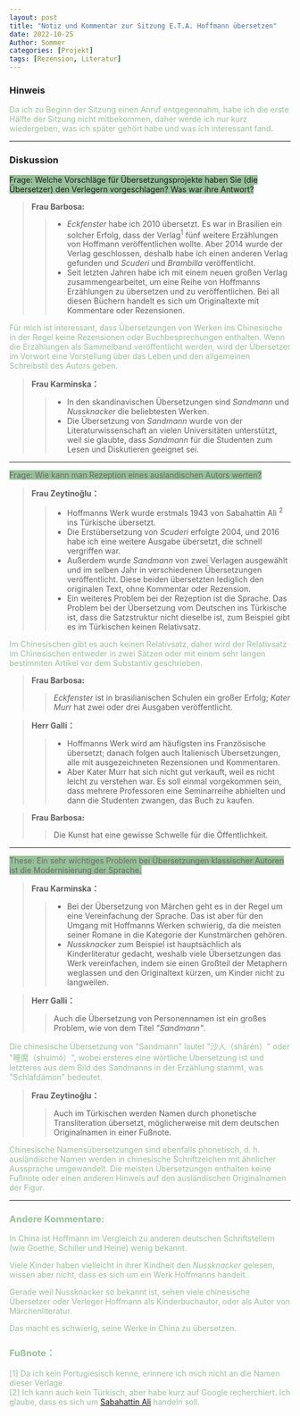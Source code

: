 ```yaml
---
layout: post
title: "Notiz und Kommentar zur Sitzung E.T.A. Hoffmann übersetzen"
date: 2022-10-25
Author: Sommer
categories: [Projekt]
tags: [Rezension, Literatur]
--- 
```



### Hinweis

<font style="color:#97c299">Da ich zu Beginn der Sitzung einen Anruf entgegennahm, habe ich die erste Hälfte der Sitzung nicht mitbekommen, daher werde ich nur kurz wiedergeben, was ich später gehört habe und was ich interessant fand.</font>

---

### Diskussion
<font style="background:#97c299">Frage: Welche Vorschläge für Übersetzungsprojekte haben Sie (die Übersetzer) den Verlegern vorgeschlagen? Was war ihre Antwort?</font>

> **Frau Barbosa:**
>> - *Eckfenster* habe ich 2010 übersetzt. Es war in Brasilien ein solcher Erfolg, dass der Verlag<sup>1</sup> fünf weitere Erzählungen von Hoffmann veröffentlichen wollte. Aber 2014 wurde der Verlag geschlossen, deshalb habe ich einen anderen Verlag gefunden und *Scuderi* und *Brambilla* veröffentlicht.<br>
>> - Seit letzten Jahren habe ich mit einem neuen großen Verlag zusammengearbeitet, um eine Reihe von Hoffmanns Erzählungen zu übersetzen und zu veröffentlichen. Bei all diesen Büchern handelt es sich um Originaltexte mit Kommentare oder Rezensionen.


<font style="color:#97c299">Für mich ist interessant, dass Übersetzungen von Werken ins Chinesische in der Regel keine Rezensionen oder Buchbesprechungen enthalten. Wenn die Erzählungen als Sammelband veröffentlicht werden, wird der Übersetzer im Vorwort eine Vorstellung über das Leben und den allgemeinen Schreibstil des Autors geben.</font>

> **Frau Karminska：**
>> - In den skandinavischen Übersetzungen sind *Sandmann* und *Nussknacker* die beliebtesten Werken.
>> - Die Übersetzung von *Sandmann* wurde von der Literaturwissenschaft an vielen Universitäten unterstützt, weil sie glaubte, dass *Sandmann* für die Studenten zum Lesen und Diskutieren geeignet sei.

---

<font style="background:#97c299" color=DimGray>Frage: Wie kann man Rezeption eines auslandischen Autors werten?</font>

> **Frau Zeytinoğlu：**
>> - Hoffmanns Werk wurde erstmals 1943 von Sabahattin Ali <sup>2</sup> ins Türkische übersetzt. <br>
>> - Die Erstübersetzung von *Scuderi* erfolgte 2004, und 2016 habe ich eine weitere Ausgabe übersetzt, die schnell vergriffen war.<br>
>> - Außerdem wurde *Sandmann* von zwei Verlagen ausgewählt und im selben Jahr in verschiedenen Übersetzungen veröffentlicht. Diese beiden übersetzten lediglich den originalen Text, ohne Kommentar oder Rezension.<br>
>> - Ein weiteres Problem bei der Rezeption ist die Sprache. Das Problem bei der Übersetzung vom Deutschen ins Türkische ist, dass die Satzstruktur nicht dieselbe ist, zum Beispiel gibt es im Türkischen keinen Relativsatz.<br>

<font style="color:#97c299">Im Chinesischen gibt es auch keinen Relativsatz, daher wird der Relativsatz im Chinesischen entweder in zwei Sätzen oder mit einem sehr langen bestimmten Artikel vor dem Substantiv geschrieben.</font>

> **Frau Barbosa:**
>> *Eckfenster* ist in brasilianischen Schulen ein großer Erfolg; *Kater Murr* hat zwei oder drei Ausgaben veröffentlicht.<br>

> **Herr Galli：**
>> - Hoffmanns Werk wird am häufigsten ins Französische übersetzt; danach folgen auch Italienisch Übersetzungen, alle mit ausgezeichneten Rezensionen und Kommentaren.<br>
>> - Aber Kater Murr hat sich nicht gut verkauft, weil es nicht leicht zu verstehen war. Es soll einmal vorgekommen sein, dass mehrere Professoren eine Seminarreihe abhielten und dann die Studenten zwangen, das Buch zu kaufen.

> **Frau Barbosa:**
>> Die Kunst hat eine gewisse Schwelle für die Öffentlichkeit.

---

<font style="background:#97c299" color=DimGray>These: Ein sehr wichtiges Problem bei Übersetzungen klassischer Autoren ist die Modernisierung der Sprache.</font>

> **Frau Karminska：**
>> - Bei der Übersetzung von Märchen geht es in der Regel um eine Vereinfachung der Sprache. Das ist aber für den Umgang mit Hoffmanns Werken schwierig, da die meisten seiner Romane in die Kategorie der Kunstmärchen gehören.<br>
>> - *Nussknacker* zum Beispiel ist hauptsächlich als Kinderliteratur gedacht, weshalb viele Übersetzungen das Werk vereinfachen, indem sie einen Großteil der Metaphern weglassen und den Originaltext kürzen, um Kinder nicht zu langweilen.

> **Herr Galli：**
>> Auch die Übersetzung von Personennamen ist ein großes Problem, wie von dem Titel *"Sandmann"*.

<font style="color:#97c299">Die chinesische Übersetzung von "Sandmann" lautet "沙人（shārén）" oder "睡魔（shuìmó）", wobei ersteres eine wörtliche Übersetzung ist und letzteres aus dem Bild des Sandmanns in der Erzählung stammt, was "Schlafdämon" bedeutet.</font>


> **Frau Zeytinoğlu：**
>> Auch im Türkischen werden Namen durch phonetische Transliteration übersetzt, möglicherweise mit dem deutschen Originalnamen in einer Fußnote.

<font style="color:#97c299">Chinesische Namensübersetzungen sind ebenfalls phonetisch, d. h. ausländische Namen werden in chinesische Schriftzeichen mit ähnlicher Aussprache umgewandelt. Die meisten Übersetzungen enthalten keine Fußnote oder einen anderen Hinweis auf den ausländischen Originalnamen der Figur.

---

### Andere Kommentare:
<font style="color:#97c299">In China ist Hoffmann im Vergleich zu anderen deutschen Schriftstellern (wie Goethe, Schiller und Heine) wenig bekannt. </font>

<font style="color:#97c299">Viele Kinder haben vielleicht in ihrer Kindheit den *Nussknacker* gelesen, wissen aber nicht, dass es sich um ein Werk Hoffmanns handelt. </font>

<font style="color:#97c299">Gerade weil Nussknacker so bekannt ist, sehen viele chinesische Übersetzer oder Verleger Hoffmann als Kinderbuchautor, oder als Autor von Märchenliteratur. </font>

<font style="color:#97c299">Das macht es schwierig, seine Werke in China zu übersetzen.</font>

### Fußnote：
[1] Da ich kein Portugiesisch kenne, erinnere ich mich nicht an die Namen dieser Verlage. <br>
[2] Ich kann auch kein Türkisch, aber habe kurz auf Google recherchiert. Ich glaube, dass es sich um [Sabahattin Ali](https://de.wikipedia.org/wiki/Sabahattin_Ali) handeln soll.
